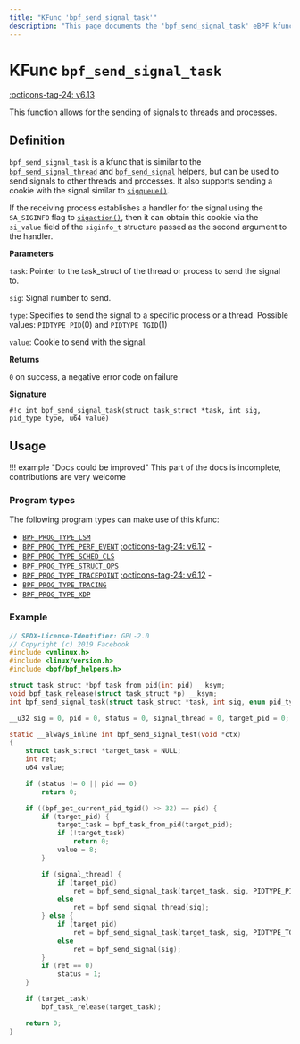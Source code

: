 ```yaml
---
title: "KFunc 'bpf_send_signal_task'"
description: "This page documents the 'bpf_send_signal_task' eBPF kfunc, including its definition, usage, program types that can use it, and examples."
---
```

# KFunc `bpf_send_signal_task`

<!-- [FEATURE_TAG](bpf_send_signal_task) -->
[:octicons-tag-24: v6.13](https://github.com/torvalds/linux/commit/6280cf718db0c557b5fe44e2d2e8ad8e832696a7)
<!-- [/FEATURE_TAG] -->

This function allows for the sending of signals to threads and processes.

## Definition

`bpf_send_signal_task` is a kfunc that is similar to the [`bpf_send_signal_thread`](../helper-function/bpf_send_signal_thread.md) and [`bpf_send_signal`](../helper-function/bpf_send_signal.md) helpers, but can be used to send signals to other threads and processes. It also supports sending a cookie with the signal similar to [`sigqueue()`](https://man7.org/linux/man-pages/man3/sigqueue.3.html).

If the receiving process establishes a handler for the signal using the `SA_SIGINFO` flag to [`sigaction()`](https://man7.org/linux/man-pages/man2/sigaction.2.html), then it can obtain this cookie via the `si_value` field of the `siginfo_t` structure passed as the second argument to the handler.

**Parameters**

`task`: Pointer to the task_struct of the thread or process to send the signal to.

`sig`: Signal number to send.

`type`: Specifies to send the signal to a specific process or a thread. Possible values: `PIDTYPE_PID`(0) and `PIDTYPE_TGID`(1)

`value`: Cookie to send with the signal.

**Returns**

`0` on success, a negative error code on failure

**Signature**

<!-- [KFUNC_DEF] -->
`#!c int bpf_send_signal_task(struct task_struct *task, int sig, pid_type type, u64 value)`
<!-- [/KFUNC_DEF] -->

## Usage

!!! example "Docs could be improved"
    This part of the docs is incomplete, contributions are very welcome

### Program types

The following program types can make use of this kfunc:

<!-- [KFUNC_PROG_REF] -->
- [`BPF_PROG_TYPE_LSM`](../program-type/BPF_PROG_TYPE_LSM.md)
- [`BPF_PROG_TYPE_PERF_EVENT`](../program-type/BPF_PROG_TYPE_PERF_EVENT.md) [:octicons-tag-24: v6.12](https://github.com/torvalds/linux/commit/bc638d8cb5be813d4eeb9f63cce52caaa18f3960) - 
- [`BPF_PROG_TYPE_SCHED_CLS`](../program-type/BPF_PROG_TYPE_SCHED_CLS.md)
- [`BPF_PROG_TYPE_STRUCT_OPS`](../program-type/BPF_PROG_TYPE_STRUCT_OPS.md)
- [`BPF_PROG_TYPE_TRACEPOINT`](../program-type/BPF_PROG_TYPE_TRACEPOINT.md) [:octicons-tag-24: v6.12](https://github.com/torvalds/linux/commit/bc638d8cb5be813d4eeb9f63cce52caaa18f3960) - 
- [`BPF_PROG_TYPE_TRACING`](../program-type/BPF_PROG_TYPE_TRACING.md)
- [`BPF_PROG_TYPE_XDP`](../program-type/BPF_PROG_TYPE_XDP.md)
<!-- [/KFUNC_PROG_REF] -->

### Example

```c
// SPDX-License-Identifier: GPL-2.0
// Copyright (c) 2019 Facebook
#include <vmlinux.h>
#include <linux/version.h>
#include <bpf/bpf_helpers.h>

struct task_struct *bpf_task_from_pid(int pid) __ksym;
void bpf_task_release(struct task_struct *p) __ksym;
int bpf_send_signal_task(struct task_struct *task, int sig, enum pid_type type, u64 value) __ksym;

__u32 sig = 0, pid = 0, status = 0, signal_thread = 0, target_pid = 0;

static __always_inline int bpf_send_signal_test(void *ctx)
{
	struct task_struct *target_task = NULL;
	int ret;
	u64 value;

	if (status != 0 || pid == 0)
		return 0;

	if ((bpf_get_current_pid_tgid() >> 32) == pid) {
		if (target_pid) {
			target_task = bpf_task_from_pid(target_pid);
			if (!target_task)
				return 0;
			value = 8;
		}

		if (signal_thread) {
			if (target_pid)
				ret = bpf_send_signal_task(target_task, sig, PIDTYPE_PID, value);
			else
				ret = bpf_send_signal_thread(sig);
		} else {
			if (target_pid)
				ret = bpf_send_signal_task(target_task, sig, PIDTYPE_TGID, value);
			else
				ret = bpf_send_signal(sig);
		}
		if (ret == 0)
			status = 1;
	}

	if (target_task)
		bpf_task_release(target_task);

	return 0;
}
```
